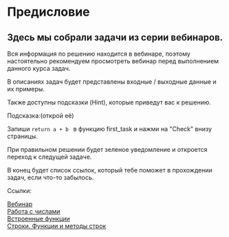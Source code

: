 <h1 >Предисловие</h1>
<h2>Здесь мы собрали задачи из серии вебинаров.</h2>
Вся информация по решению находится в вебинаре, поэтому настоятельно рекомендуем просмотреть вебинар перед выполнением данного курса задач.</p>

В описаниях задач будет представлены входные / выходные данные и их примеры.

Также доступны подсказки (Hint), которые приведут вас к решению.

Подсказка:(открой её)
<div class="hint">
    Запиши <code>return a + b </code> в функцию first_task и нажми на "Сheck" внизу страницы.
</div>

При правильном решении будет зеленое уведомление и откроется переход к следущей задаче.

В конец будет список ссылок, который тебе поможет в прохождении задач, если что-то забылось.

Ссылки:

<a href="https://online.sbis.ru/shared/disk/d8591357-0df0-4a58-8506-f6a9c93e34b7">Вебинар</a>
<br>
<a href="https://pythonworld.ru/tipy-dannyx-v-python/chisla-int-float-complex.html">Работа с числами</a>
<br>
<a href="https://pythonworld.ru/osnovy/vstroennye-funkcii.html">Встроенные функции</a>
<br>
<a href="https://pythonworld.ru/tipy-dannyx-v-python/stroki-funkcii-i-metody-strok.html">Строки. Функции и методы строк</a>
